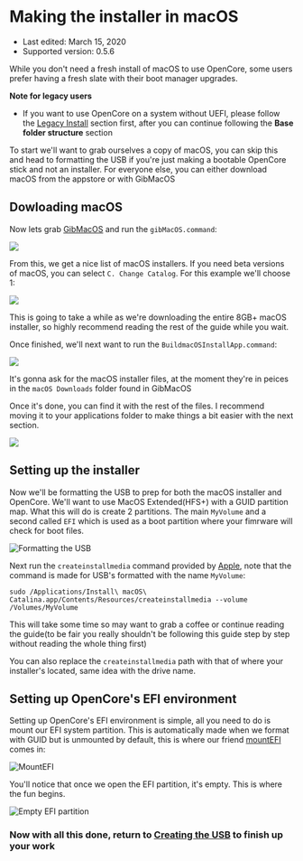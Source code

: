 
# Making the installer in macOS

* Last edited: March 15, 2020
* Supported version: 0.5.6

While you don't need a fresh install of macOS to use OpenCore, some users prefer having a fresh slate with their boot manager upgrades.

**Note for legacy users**
* If you want to use OpenCore on a system without UEFI, please follow the [Legacy Install](/extras/legacy.md) section first, after you can continue following the **Base folder structure** section

To start we'll want to grab ourselves a copy of macOS, you can skip this and head to formatting the USB if you're just making a bootable OpenCore stick and not an installer. For everyone else, you can either download macOS from the appstore or with GibMacOS

## Dowloading macOS

Now lets grab [GibMacOS](https://github.com/corpnewt/gibMacOS) and run the `gibMacOS.command`:

![](https://cdn.discordapp.com/attachments/683011276938543134/694020134993657896/Screen_Shot_2020-03-29_at_9.07.46_PM.png)

From this, we get a nice list of macOS installers. If you need beta versions of macOS, you can select `C. Change Catalog`. For this example we'll choose 1:

![](https://cdn.discordapp.com/attachments/683011276938543134/694021256974041128/Screen_Shot_2020-03-29_at_9.12.31_PM.png)

This is going to take a while as we're downloading the entire 8GB+ macOS installer, so highly recommend reading the rest of the guide while you wait.

Once finished, we'll next want to run the `BuildmacOSInstallApp.command`:

![](https://cdn.discordapp.com/attachments/683011276938543134/694022317956923442/Screen_Shot_2020-03-29_at_9.16.29_PM.png)

It's gonna ask for the macOS installer files, at the moment they're in peices in the `macOS Downloads` folder found in GibMacOS

Once it's done, you can find it with the rest of the files. I recommend moving it to your applications folder to make things a bit easier with the next section.

![](https://cdn.discordapp.com/attachments/683011276938543134/694022821902549054/Screen_Shot_2020-03-29_at_9.18.19_PM.png)

## Setting up the installer

Now we'll be formatting the USB to prep for both the macOS installer and OpenCore. We'll want to use MacOS Extended(HFS+) with a GUID partition map. What this will do is create 2 partitions. The main `MyVolume` and a second called `EFI` which is used as a boot partition where your fimrware will check for boot files.

![Formatting the USB](https://i.imgur.com/numOUnF.png)

Next run the `createinstallmedia` command provided by [Apple](https://support.apple.com/en-us/HT201372), note that the command is made for USB's formatted with the name `MyVolume`:

```text
sudo /Applications/Install\ macOS\ Catalina.app/Contents/Resources/createinstallmedia --volume /Volumes/MyVolume
```

This will take some time so may want to grab a coffee or continue reading the guide(to be fair you really shouldn't be following this guide step by step without reading the whole thing first)

You can also replace the `createinstallmedia` path with that of where your installer's located, same idea with the drive name.

## Setting up OpenCore's EFI environment

Setting up OpenCore's EFI environment is simple, all you need to do is mount our EFI system partition. This is automatically made when we format with GUID but is unmounted by default, this is where our friend [mountEFI](https://github.com/corpnewt/MountEFI) comes in:

![MountEFI](https://i.imgur.com/4l1oK8i.png)

You'll notice that once we open the EFI partition, it's empty. This is where the fun begins.

![Empty EFI partition](https://i.imgur.com/EDeZB3u.png)

### Now with all this done, return to [Creating the USB](/installer-guide/opencore-efi.md) to finish up your work
